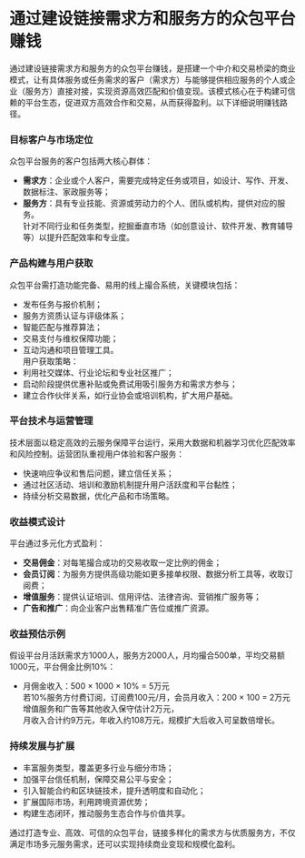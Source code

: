 # 通过建设链接需求方和服务方的众包平台赚钱

通过建设链接需求方和服务方的众包平台赚钱，是搭建一个中介和交易桥梁的商业模式，让有具体服务或任务需求的客户（需求方）与能够提供相应服务的个人或企业（服务方）直接对接，实现资源高效匹配和价值变现。该模式核心在于构建可信赖的平台生态，促进双方高效合作和交易，从而获得盈利。以下详细说明赚钱路径。

### 目标客户与市场定位  
众包平台服务的客户包括两大核心群体：  
* **需求方**：企业或个人客户，需要完成特定任务或项目，如设计、写作、开发、数据标注、家政服务等；  
* **服务方**：具有专业技能、资源或劳动力的个人、团队或机构，提供对应的服务。  
针对不同行业和任务类型，挖掘垂直市场（如创意设计、软件开发、教育辅导等）以提升匹配效率和专业度。

### 产品构建与用户获取  
众包平台需打造功能完备、易用的线上撮合系统，关键模块包括：  
* 发布任务与报价机制；  
* 服务方资质认证与评级体系；  
* 智能匹配与推荐算法；  
* 交易支付与维权保障功能；  
* 互动沟通和项目管理工具。  
用户获取策略：  
* 利用社交媒体、行业论坛和专业社区推广；  
* 启动阶段提供优惠补贴或免费试用吸引服务方和需求方参与；  
* 建立合作伙伴关系，如行业协会或培训机构，扩大用户基础。

### 平台技术与运营管理  
技术层面以稳定高效的云服务保障平台运行，采用大数据和机器学习优化匹配效率和风险控制。运营团队重视用户体验和客户服务：  
* 快速响应争议和售后问题，建立信任关系；  
* 通过社区活动、培训和激励机制提升用户活跃度和平台黏性；  
* 持续分析交易数据，优化产品和市场策略。

### 收益模式设计  
平台通过多元化方式盈利：  
* **交易佣金**：对每笔撮合成功的交易收取一定比例的佣金；  
* **会员订阅**：为服务方提供高级功能如更多接单权限、数据分析工具等，收取订阅费；  
* **增值服务**：提供认证培训、信用评估、法律咨询、营销推广服务等；  
* **广告和推广**：向企业客户出售精准广告位或推广资源。  

### 收益预估示例  
假设平台月活跃需求方1000人，服务方2000人，月均撮合500单，平均交易额1000元，平台佣金比例10%：  
* 月佣金收入：500 × 1000 × 10% = 5万元  
若10%服务方付费订阅，订阅费100元/月，会员月收入：200 × 100 = 2万元  
增值服务和广告等其他收入保守估计2万元，  
月收入合计约9万元，年收入约108万元，规模扩大后收入可呈数倍增长。

### 持续发展与扩展  
* 丰富服务类型，覆盖更多行业与细分市场；  
* 加强平台信任机制，保障交易公平与安全；  
* 引入智能合约和区块链技术，提升透明度和自动化；  
* 扩展国际市场，利用跨境资源优势；  
* 构建生态闭环，推动服务生态合作与价值共享。  

通过打造专业、高效、可信的众包平台，链接多样化的需求方与优质服务方，不仅满足市场多元服务需求，还可以实现持续商业变现和规模化盈利。